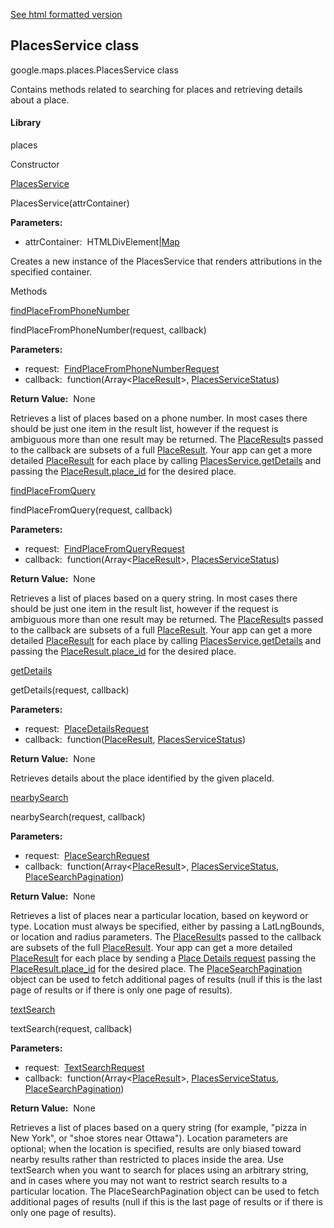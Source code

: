[See html formatted version](https://huasofoundries.github.io/google-maps-documentation/PlacesService.html)


PlacesService class
-------------------

google.maps.places.PlacesService class

Contains methods related to searching for places and retrieving details about a place.

#### Library

places

Constructor

[PlacesService](#PlacesService.constructor)

PlacesService(attrContainer)

**Parameters:** 

*   attrContainer:  HTMLDivElement|[Map](Map.md)

Creates a new instance of the PlacesService that renders attributions in the specified container.

Methods

[findPlaceFromPhoneNumber](#PlacesService.findPlaceFromPhoneNumber)

findPlaceFromPhoneNumber(request, callback)

**Parameters:** 

*   request:  [FindPlaceFromPhoneNumberRequest](FindPlaceFromPhoneNumberRequest.md)
*   callback:  function(Array<[PlaceResult](PlaceResult.md)\>, [PlacesServiceStatus](PlacesServiceStatus.md))

**Return Value:**  None

Retrieves a list of places based on a phone number. In most cases there should be just one item in the result list, however if the request is ambiguous more than one result may be returned. The [PlaceResult](PlaceResult.md)s passed to the callback are subsets of a full [PlaceResult](PlaceResult.md). Your app can get a more detailed [PlaceResult](PlaceResult.md) for each place by calling [PlacesService.getDetails](https://developers.google.com/maps/documentation/javascript/reference/3.33/places-service#PlacesService.getDetails) and passing the [PlaceResult.place\_id](https://developers.google.com/maps/documentation/javascript/reference/3.33/places-service#PlaceResult.place_id) for the desired place.

[findPlaceFromQuery](#PlacesService.findPlaceFromQuery)

findPlaceFromQuery(request, callback)

**Parameters:** 

*   request:  [FindPlaceFromQueryRequest](FindPlaceFromQueryRequest.md)
*   callback:  function(Array<[PlaceResult](PlaceResult.md)\>, [PlacesServiceStatus](PlacesServiceStatus.md))

**Return Value:**  None

Retrieves a list of places based on a query string. In most cases there should be just one item in the result list, however if the request is ambiguous more than one result may be returned. The [PlaceResult](PlaceResult.md)s passed to the callback are subsets of a full [PlaceResult](PlaceResult.md). Your app can get a more detailed [PlaceResult](PlaceResult.md) for each place by calling [PlacesService.getDetails](https://developers.google.com/maps/documentation/javascript/reference/3.33/places-service#PlacesService.getDetails) and passing the [PlaceResult.place\_id](https://developers.google.com/maps/documentation/javascript/reference/3.33/places-service#PlaceResult.place_id) for the desired place.

[getDetails](#PlacesService.getDetails)

getDetails(request, callback)

**Parameters:** 

*   request:  [PlaceDetailsRequest](PlaceDetailsRequest.md)
*   callback:  function([PlaceResult](PlaceResult.md), [PlacesServiceStatus](PlacesServiceStatus.md))

**Return Value:**  None

Retrieves details about the place identified by the given placeId.

[nearbySearch](#PlacesService.nearbySearch)

nearbySearch(request, callback)

**Parameters:** 

*   request:  [PlaceSearchRequest](PlaceSearchRequest.md)
*   callback:  function(Array<[PlaceResult](PlaceResult.md)\>, [PlacesServiceStatus](PlacesServiceStatus.md), [PlaceSearchPagination](PlaceSearchPagination.md))

**Return Value:**  None

Retrieves a list of places near a particular location, based on keyword or type. Location must always be specified, either by passing a LatLngBounds, or location and radius parameters. The [PlaceResult](PlaceResult.md)s passed to the callback are subsets of the full [PlaceResult](PlaceResult.md). Your app can get a more detailed [PlaceResult](PlaceResult.md) for each place by sending a [Place Details request](https://developers.google.com/maps/documentation/javascript/places#place_details_requests) passing the [PlaceResult.place\_id](https://developers.google.com/maps/documentation/javascript/reference/3.33/places-service#PlaceResult.place_id) for the desired place. The [PlaceSearchPagination](PlaceSearchPagination.md) object can be used to fetch additional pages of results (null if this is the last page of results or if there is only one page of results).

[textSearch](#PlacesService.textSearch)

textSearch(request, callback)

**Parameters:** 

*   request:  [TextSearchRequest](TextSearchRequest.md)
*   callback:  function(Array<[PlaceResult](PlaceResult.md)\>, [PlacesServiceStatus](PlacesServiceStatus.md), [PlaceSearchPagination](PlaceSearchPagination.md))

**Return Value:**  None

Retrieves a list of places based on a query string (for example, "pizza in New York", or "shoe stores near Ottawa"). Location parameters are optional; when the location is specified, results are only biased toward nearby results rather than restricted to places inside the area. Use textSearch when you want to search for places using an arbitrary string, and in cases where you may not want to restrict search results to a particular location. The PlaceSearchPagination object can be used to fetch additional pages of results (null if this is the last page of results or if there is only one page of results).